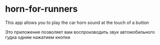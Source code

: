# horn-for-runners

This app allows you to play the car horn sound at the touch of a button

Это приложение позволяет вам воспроизводить звук автомобильного гудка одним нажатием кнопки
